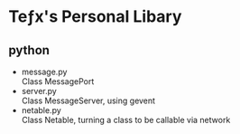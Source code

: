 # Teƒx's Personal Libary
## python
* message.py  
	 Class MessagePort
* server.py  
	Class MessageServer, using gevent
* netable.py  
	Class Netable, turning a class to be callable via network